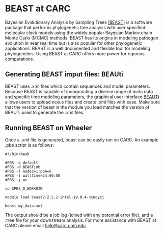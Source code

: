 # BEAST at CARC

Bayesian Evolutionary Analysis by Sampling Trees [(BEAST)](https://beast.community/index.html) is a software package that performs
phylogenetic tree analysis with user specified molecular clock models using the widely popular Bayesian Markov chain Monte Carlo 
(MCMC) methods. BEAST has its origins in modeling pathogen evolution in near real time but is also popular for other phylogenetic 
applications. BEAST is a well documented and flexible tool for modeling phylogenetics. Using BEAST at CARC offers more power for 
rigorous computations.

## Generating BEAST imput files: BEAUti

BEAST uses .xml files which contain sequences and model parameters. Because BEAST is capable of incorporating a diverse range of 
meta data and specific time modeling parameters, the graphical user interface [BEAUTi](https://beast.community/first_tutorial) 
allows users to upload nexus files and create .xml files with ease. Make sure that the version of beast in the module you load 
matches the version of BEAUTi used to generate the .xml files. 

## Running BEAST on Wheeler

Once a .xml file is generated, beast can be easily run on CARC. An example .pbs script is as follows: 

```
#!/bin/bash

#PBS -q default
#PBS -N BEASTjob
#PBS -l nodes=1:ppn=8
#PBS -l walltime=24:00:00
#PBS -j oe

cd $PBS_O_WORKDIR

module load beast2-2.5.2-intel-19.0.4-hcnoysj

beast my_data.xml
```

The output should be a job log (joined with any potential error file), and a .tree file for your downstream analysis. For more assistance 
with BEAST at CARC please email help@carc.unm.edu. 







